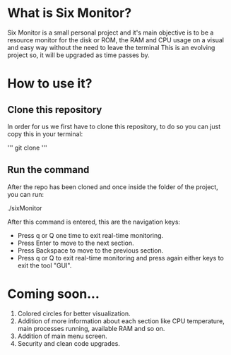 # What is Six Monitor?

Six Monitor is a small personal project and it's main objective is to be a resource monitor for the disk or ROM, the RAM and CPU usage on a visual and easy way without the need to leave the terminal This is an evolving project so, it will be upgraded as time passes by.

# How to use it?

## Clone this repository

In order for us we first have to clone this repository, to do so you can just copy this in your terminal:

'''
  git clone 
'''

## Run the command

After the repo has been cloned and once inside the folder of the project, you can run:

  ./sixMonitor

After this command is entered, this are the navigation keys:

- Press q or Q one time to exit real-time monitoring.
- Press Enter to move to the next section.
- Press Backspace to move to the previous section.
- Press q or Q to exit real-time monitoring and press again either keys to exit the tool "GUI".

# Coming soon...

1. Colored circles for better visualization.
2. Addition of more information about each section like CPU temperature, main processes running, available RAM and so on.
3. Addition of main menu screen.
4. Security and clean code upgrades.
